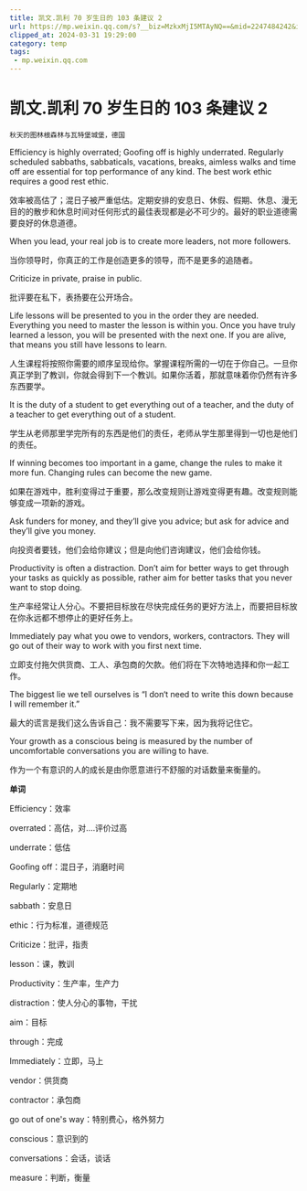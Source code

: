 ```yaml
---
title: 凯文.凯利 70 岁生日的 103 条建议 2
url: https://mp.weixin.qq.com/s?__biz=MzkxMjI5MTAyNQ==&mid=2247484242&idx=1&sn=b28d77f3a082d667d07f9e9d0d892411&chksm=c10e66ecf679effaa6d9cc0d79cb3d209757264f5141a3467b74ef9c8fe804779109af96fdcb&mpshare=1&scene=1&srcid=02273cg3TUN3da2W8KUhyIjv&sharer_shareinfo=a577d39f6f216d8f42d9625f33df12d3&sharer_shareinfo_first=a577d39f6f216d8f42d9625f33df12d3#rd
clipped_at: 2024-03-31 19:29:00
category: temp
tags: 
 - mp.weixin.qq.com
---
```



# 凯文.凯利 70 岁生日的 103 条建议 2

```plain
秋天的图林根森林与瓦特堡城堡，德国
```

Efficiency is highly overrated; Goofing off is highly underrated. Regularly scheduled sabbaths, sabbaticals, vacations, breaks, aimless walks and time off are essential for top performance of any kind. The best work ethic requires a good rest ethic.

效率被高估了；混日子被严重低估。定期安排的安息日、休假、假期、休息、漫无目的的散步和休息时间对任何形式的最佳表现都是必不可少的。最好的职业道德需要良好的休息道德。

When you lead, your real job is to create more leaders, not more followers.

当你领导时，你真正的工作是创造更多的领导，而不是更多的追随者。

Criticize in private, praise in public.

批评要在私下，表扬要在公开场合。

Life lessons will be presented to you in the order they are needed. Everything you need to master the lesson is within you. Once you have truly learned a lesson, you will be presented with the next one. If you are alive, that means you still have lessons to learn.

人生课程将按照你需要的顺序呈现给你。掌握课程所需的一切在于你自己。一旦你真正学到了教训，你就会得到下一个教训。如果你活着，那就意味着你仍然有许多东西要学。

It is the duty of a student to get everything out of a teacher, and the duty of a teacher to get everything out of a student.

学生从老师那里学完所有的东西是他们的责任，老师从学生那里得到一切也是他们的责任。

If winning becomes too important in a game, change the rules to make it more fun. Changing rules can become the new game.

如果在游戏中，胜利变得过于重要，那么改变规则让游戏变得更有趣。改变规则能够变成一项新的游戏。

Ask funders for money, and they’ll give you advice; but ask for advice and they’ll give you money.

向投资者要钱，他们会给你建议；但是向他们咨询建议，他们会给你钱。

Productivity is often a distraction. Don’t aim for better ways to get through your tasks as quickly as possible, rather aim for better tasks that you never want to stop doing.

生产率经常让人分心。不要把目标放在尽快完成任务的更好方法上，而要把目标放在你永远都不想停止的更好任务上。

Immediately pay what you owe to vendors, workers, contractors. They will go out of their way to work with you first next time.

立即支付拖欠供货商、工人、承包商的欠款。他们将在下次特地选择和你一起工作。

The biggest lie we tell ourselves is “I don‘t need to write this down because I will remember it.”

最大的谎言是我们这么告诉自己：我不需要写下来，因为我将记住它。

Your growth as a conscious being is measured by the number of uncomfortable conversations you are willing to have.

作为一个有意识的人的成长是由你愿意进行不舒服的对话数量来衡量的。

**单词**

Efficiency：效率

overrated：高估，对....评价过高

underrate：低估

Goofing off：混日子，消磨时间

Regularly：定期地

sabbath：安息日

ethic：行为标准，道德规范

Criticize：批评，指责

lesson：课，教训

Productivity：生产率，生产力

distraction：使人分心的事物，干扰

aim：目标

through：完成

Immediately：立即，马上

vendor：供货商

contractor：承包商

go out of one's way：特别费心，格外努力

conscious：意识到的

conversations：会话，谈话

measure：判断，衡量